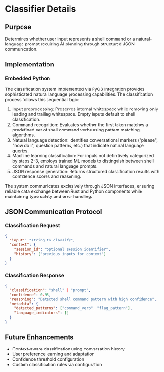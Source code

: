# Classifier Details

## Purpose
Determines whether user input represents a shell command or a natural-language prompt requiring AI planning through structured JSON communication.

## Implementation

### Embedded Python
The classification system implemented via PyO3 integration provides sophisticated natural language processing capabilities. The classification process follows this sequential logic:

1. Input preprocessing: Preserves internal whitespace while removing only leading and trailing whitespace. Empty inputs default to shell classification.
2. Command recognition: Evaluates whether the first token matches a predefined set of shell command verbs using pattern matching algorithms.
3. Natural language detection: Identifies conversational markers ("please", "how do I", question patterns, etc.) that indicate natural language queries.
4. Machine learning classification: For inputs not definitively categorized by steps 2-3, employs trained ML models to distinguish between shell commands and natural language prompts.
5. JSON response generation: Returns structured classification results with confidence scores and reasoning.

The system communicates exclusively through JSON interfaces, ensuring reliable data exchange between Rust and Python components while maintaining type safety and error handling.

## JSON Communication Protocol

### Classification Request
```json
{
  "input": "string to classify",
  "context": {
    "session_id": "optional session identifier",
    "history": ["previous inputs for context"]
  }
}
```

### Classification Response
```json
{
  "classification": "shell" | "prompt",
  "confidence": 0.95,
  "reasoning": "Detected shell command pattern with high confidence",
  "metadata": {
    "detected_patterns": ["command_verb", "flag_pattern"],
    "language_indicators": []
  }
}
```

## Future Enhancements
- Context-aware classification using conversation history
- User preference learning and adaptation
- Confidence threshold configuration
- Custom classification rules via configuration
